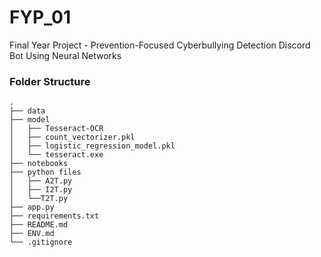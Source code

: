 # FYP_01

Final Year Project - Prevention-Focused Cyberbullying Detection Discord Bot Using Neural Networks

### Folder Structure
```
.
├── data
├── model
│   ├── Tesseract-OCR
│   ├── count_vectorizer.pkl
│   ├── logistic_regression_model.pkl
│   └── tesseract.exe
├── notebooks
├── python files
│   ├── A2T.py
│   ├── I2T.py
│   └──T2T.py
├── app.py
├── requirements.txt
├── README.md
├── ENV.md
└── .gitignore
```